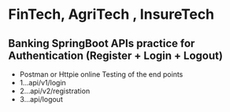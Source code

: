 # FinTech, AgriTech , InsureTech 
## Banking SpringBoot APIs practice for Authentication (Register + Login + Logout)

 - Postman or Httpie online Testing of the end points 
 - 1...api/v1/login
 - 2...api/v2/registration
 - 3...api/logout
